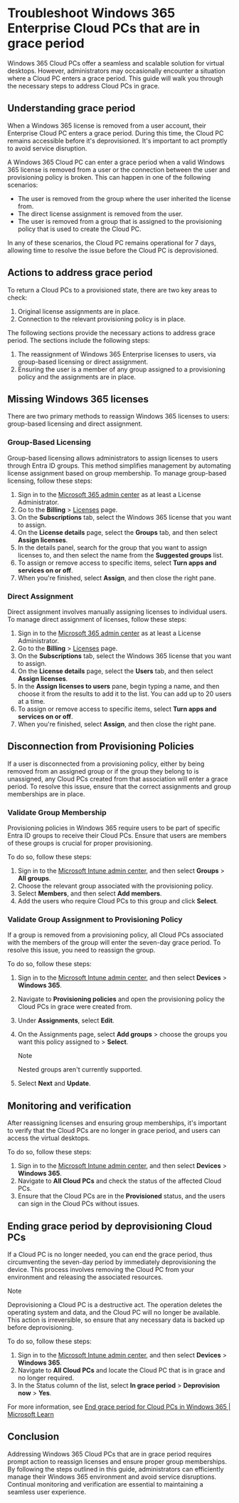 # Troubleshoot Windows 365 Enterprise Cloud PCs that are in grace period

Windows 365 Cloud PCs offer a seamless and scalable solution for virtual desktops. However, administrators may occasionally encounter a situation where a Cloud PC enters a grace period. This guide will walk you through the necessary steps to address Cloud PCs in grace.

## Understanding grace period

When a Windows 365 license is removed from a user account, their Enterprise Cloud PC enters a grace period. During this time, the Cloud PC remains accessible before it's deprovisioned. It's important to act promptly to avoid service disruption.

A Windows 365 Cloud PC can enter a grace period when a valid Windows 365 license is removed from a user or the connection between the user and provisioning policy is broken. This can happen in one of the following scenarios:

- The user is removed from the group where the user inherited the license from.
- The direct license assignment is removed from the user.
- The user is removed from a group that is assigned to the provisioning policy that is used to create the Cloud PC.

In any of these scenarios, the Cloud PC remains operational for 7 days, allowing time to resolve the issue before the Cloud PC is deprovisioned.

## Actions to address grace period

To return a Cloud PCs to a provisioned state, there are two key areas to check:

1. Original license assignments are in place.
2. Connection to the relevant provisioning policy is in place.

The following sections provide the necessary actions to address grace period. The sections include the following steps:

1. The reassignment of Windows 365 Enterprise licenses to users, via group-based licensing or direct assignment.
2. Ensuring the user is a member of any group assigned to a provisioning policy and the assignments are in place.

## Missing Windows 365 licenses

There are two primary methods to reassign Windows 365 licenses to users: group-based licensing and direct assignment.

### Group-Based Licensing

Group-based licensing allows administrators to assign licenses to users through Entra ID groups. This method simplifies management by automating license assignment based on group membership. To manage group-based licensing, follow these steps:

1. Sign in to the [Microsoft 365 admin center](https://go.microsoft.com/fwlink/p/?linkid=2024339) as at least a License Administrator.
2. Go to the **Billing** > [Licenses](https://go.microsoft.com/fwlink/p/?linkid=842264) page.
3. On the **Subscriptions** tab, select the Windows 365 license that you want to assign.
4. On the **License details** page, select the **Groups** tab, and then select **Assign licenses**.
5. In the details panel, search for the group that you want to assign licenses to, and then select the name from the **Suggested groups** list.
6. To assign or remove access to specific items, select **Turn apps and services on or off**.
7. When you're finished, select **Assign**, and then close the right pane.

### Direct Assignment

Direct assignment involves manually assigning licenses to individual users. To manage direct assignment of licenses, follow these steps:

1. Sign in to the [Microsoft 365 admin center](https://go.microsoft.com/fwlink/p/?linkid=2024339) as at least a License Administrator.
2. Go to the **Billing** > [Licenses](https://go.microsoft.com/fwlink/p/?linkid=842264) page.
3. On the **Subscriptions** tab, select the Windows 365 license that you want to assign.
4. On the **License details** page, select the **Users** tab, and then select **Assign licenses**.
5. In the **Assign licenses to users** pane, begin typing a name, and then choose it from the results to add it to the list. You can add up to 20 users at a time.
6. To assign or remove access to specific items, select **Turn apps and services on or off**.
7. When you're finished, select **Assign**, and then close the right pane.

## Disconnection from Provisioning Policies

If a user is disconnected from a provisioning policy, either by being removed from an assigned group or if the group they belong to is unassigned, any Cloud PCs created from that association will enter a grace period. To resolve this issue, ensure that the correct assignments and group memberships are in place.

### Validate Group Membership

Provisioning policies in Windows 365 require users to be part of specific Entra ID groups to receive their Cloud PCs. Ensure that users are members of these groups is crucial for proper provisioning.

To do so, follow these steps:

1. Sign in to the [Microsoft Intune admin center](https://go.microsoft.com/fwlink/?linkid=2109431), and then select **Groups** > **All groups**.
2. Choose the relevant group associated with the provisioning policy.
3. Select **Members**, and then select **Add members**.
4. Add the users who require Cloud PCs to this group and click **Select**.

### Validate Group Assignment to Provisioning Policy

If a group is removed from a provisioning policy, all Cloud PCs associated with the members of the group will enter the seven-day grace period. To resolve this issue, you need to reassign the group.

To do so, follow these steps:

1. Sign in to the [Microsoft Intune admin center](https://go.microsoft.com/fwlink/?linkid=2109431), and then select **Devices** > **Windows 365**.
2. Navigate to **Provisioning policies** and open the provisioning policy the Cloud PCs in grace were created from.
3. Under **Assignments**, select **Edit**.
4. On the Assignments page, select **Add groups** > choose the groups you want this policy assigned to > **Select**.

   > [!NOTE]
   > Nested groups aren't currently supported.

5. Select **Next** and **Update**.

## Monitoring and verification

After reassigning licenses and ensuring group memberships, it's important to verify that the Cloud PCs are no longer in grace period, and users can access the virtual desktops.

To do so, follow these steps:

1. Sign in to the [Microsoft Intune admin center](https://go.microsoft.com/fwlink/?linkid=2109431), and then select **Devices** > **Windows 365**.
2. Navigate to **All Cloud PCs** and check the status of the affected Cloud PCs.
3. Ensure that the Cloud PCs are in the **Provisioned** status, and the users can sign in the Cloud PCs without issues.

## Ending grace period by deprovisioning Cloud PCs

If a Cloud PC is no longer needed, you can end the grace period, thus circumventing the seven-day period by immediately deprovisioning the device. This process involves removing the Cloud PC from your environment and releasing the associated resources.

> [!NOTE]
> Deprovisioning a Cloud PC is a destructive act. The operation deletes the operating system and data, and the Cloud PC will no longer be available. This action is irreversible, so ensure that any necessary data is backed up before deprovisioning.

To do so, follow these steps:

1. Sign in to the [Microsoft Intune admin center](https://go.microsoft.com/fwlink/?linkid=2109431), and then select **Devices** > **Windows 365**.
2. Navigate to **All Cloud PCs** and locate the Cloud PC that is in grace and no longer required.
3. In the Status column of the list, select **In grace period** > **Deprovision now** > **Yes**.

For more information, see [End grace period for Cloud PCs in Windows 365 | Microsoft Learn](/windows-365/enterprise/end-grace-period)

## Conclusion

Addressing Windows 365 Cloud PCs that are in grace period requires prompt action to reassign licenses and ensure proper group memberships. By following the steps outlined in this guide, administrators can efficiently manage their Windows 365 environment and avoid service disruptions. Continual monitoring and verification are essential to maintaining a seamless user experience.
